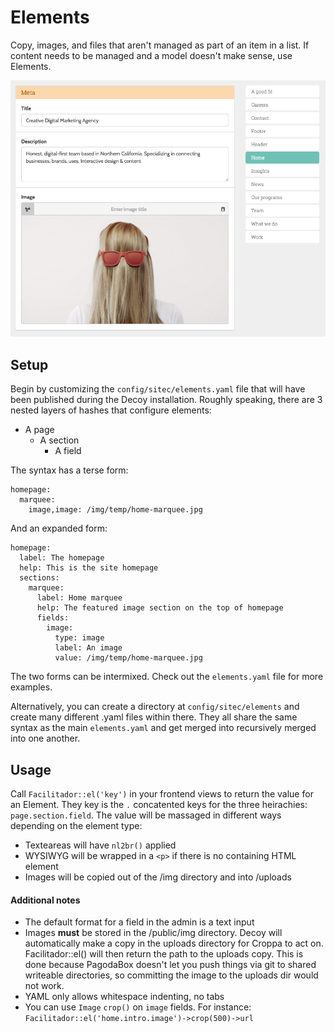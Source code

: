# Elements

Copy, images, and files that aren't managed as part of an item in a list.  If content needs to be managed and a model doesn't make sense, use Elements.

![](assets/img/elements.png)

## Setup

Begin by customizing the `config/sitec/elements.yaml` file that will have been published during the Decoy installation.  Roughly speaking, there are 3 nested layers of hashes that configure elements:

- A page
  - A section
    - A field

The syntax has a terse form:

```
homepage:
  marquee:
    image,image: /img/temp/home-marquee.jpg
```

And an expanded form:

```
homepage:
  label: The homepage
  help: This is the site homepage
  sections:
    marquee:
      label: Home marquee
      help: The featured image section on the top of homepage
      fields:
        image:
          type: image
          label: An image
          value: /img/temp/home-marquee.jpg
```

The two forms can be intermixed. Check out the `elements.yaml` file for more examples.

Alternatively, you can create a directory at `config/sitec/elements` and create many different .yaml files within there. They all share the same syntax as the main `elements.yaml` and get merged into recursively merged into one another.

## Usage

Call `Facilitador::el('key')` in your frontend views to return the value for an Element.  They key is the `.` concatented keys for the three heirachies: `page.section.field`.  The value will be massaged in different ways depending on the element type:

- Texteareas will have `nl2br()` applied
- WYSIWYG will be wrapped in a `<p>` if there is no containing HTML element
- Images will be copied out of the /img directory and into /uploads

#### Additional notes

- The default format for a field in the admin is a text input
- Images **must** be stored in the /public/img directory.  Decoy will automatically make a copy in the uploads directory for Croppa to act on.  Facilitador::el() will then return the path to the uploads copy.  This is done because PagodaBox doesn't let you push things via git to shared writeable directories, so committing the image to the uploads dir would not work.
- YAML only allows whitespace indenting, no tabs
- You can use `Image` `crop()` on `image` fields.  For instance: `Facilitador::el('home.intro.image')->crop(500)->url`
